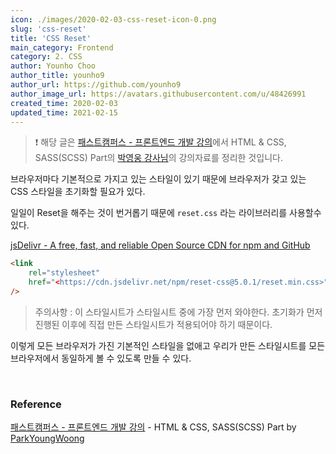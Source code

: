 ```yaml
---
icon: ./images/2020-02-03-css-reset-icon-0.png
slug: 'css-reset'
title: 'CSS Reset'
main_category: Frontend
category: 2. CSS
author: Younho Choo
author_title: younho9
author_url: https://github.com/younho9
author_image_url: https://avatars.githubusercontent.com/u/48426991
created_time: 2020-02-03
updated_time: 2021-02-15
---
```


> ❗️ 해당 글은 [패스트캠퍼스 - 프론트엔드 개발 강의](https://www.fastcampus.co.kr/dev_online_react/)에서 HTML & CSS, SASS(SCSS) Part의 [박영웅 강사님](https://github.com/ParkYoungWoong)의 강의자료를 정리한 것입니다.

브라우저마다 기본적으로 가지고 있는 스타일이 있기 때문에 브라우저가 갖고 있는 CSS 스타일을 초기화할 필요가 있다.

일일이 Reset을 해주는 것이 번거롭기 때문에 `reset.css` 라는 라이브러리를 사용할수 있다.

[jsDelivr - A free, fast, and reliable Open Source CDN for npm and GitHub](https://www.jsdelivr.com/package/npm/reset-css)

```html
<link
	rel="stylesheet"
	href="<https://cdn.jsdelivr.net/npm/reset-css@5.0.1/reset.min.css>"
/>
```

> 주의사항 : 이 스타일시트가 스타일시트 중에 가장 먼저 와야한다. 초기화가 먼저진행된 이후에 직접 만든 스타일시트가 적용되어야 하기 때문이다.

이렇게 모든 브라우저가 가진 기본적인 스타일을 없애고 우리가 만든 스타일시트를 모든 브라우저에서 동일하게 볼 수 있도록 만들 수 있다.

<br />

### Reference

[패스트캠퍼스 - 프론트엔드 개발 강의](https://www.fastcampus.co.kr/dev_online_react/) - HTML & CSS, SASS(SCSS) Part by [ParkYoungWoong](https://github.com/ParkYoungWoong)

<br />
